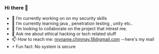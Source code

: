 ### Hi there 👋
- 🔭 I’m currently working on on my security skills
- 🌱 I’m currently learning java , penetration testing , unity etc..
- 👯 I’m looking to collaborate on the project that intrest me.
- 💬 Ask me about ethical hacking or tech related stuff
- 📫 How to reach me: myname.chinmay.18@gmail.com --here's my mail
- ⚡ Fun fact: No system is secure 


